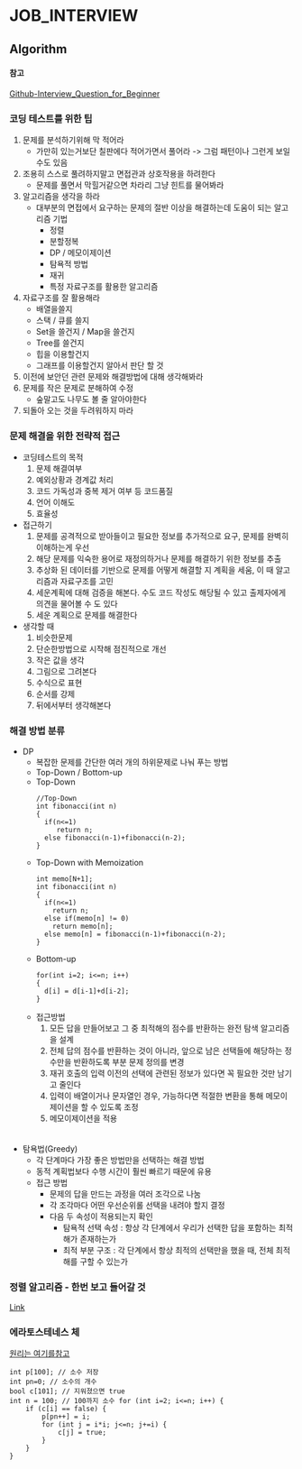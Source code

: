 JOB_INTERVIEW
=============

Algorithm
-------------

#### 참고

[Github-Interview_Question_for_Beginner](https://github.com/JaeYeopHan/Interview_Question_for_Beginner/tree/master/Java)  

### 코딩 테스트를 위한 팁  
1. 문제를 분석하기위해 막 적어라  
    * 가만히 있는거보단 칠판에다 적어가면서 풀어라 -> 그럼 패턴이나 그런게 보일 수도 있음  
2. 조용히 스스로 풀려하지말고 면접관과 상호작용을 하려한다  
    * 문제를 풀면서 막힐거같으면 차라리 그냥 힌트를 물어봐라  
3. 알고리즘을 생각을 하라  
    * 대부분의 면접에서 요구하는 문제의 절반 이상을 해결하는데 도움이 되는 알고리즘 기법  
      * 정렬  
      * 분할정복  
      * DP / 메모이제이션  
      * 탐욕적 방법  
      * 재귀  
      * 특정 자료구조를 활용한 알고리즘  
4. 자료구조를 잘 활용해라  
    * 배열을쓸지  
    * 스택 / 큐를 쓸지  
    * Set을 쓸건지 / Map을 쓸건지  
    * Tree를 쓸건지  
    * 힙을 이용할건지  
    * 그래프를 이용할건지 알아서 판단 할 것  
5. 이전에 보안던 관련 문제와 해결방법에 대해 생각해봐라  
6. 문제를 작은 문제로 분해하여 수정  
    * 숲말고도 나무도 볼 줄 알아야한다  
7. 되돌아 오는 것을 두려워하지 마라  

### 문제 해결을 위한 전략적 접근  
* 코딩테스트의 목적  
  1. 문제 해결여부  
  2. 예외상황과 경계값 처리  
  3. 코드 가독성과 중복 제거 여부 등 코드품질  
  4. 언어 이해도  
  5. 효율성    
* 접근하기  
  1. 문제를 공격적으로 받아들이고 필요한 정보를 추가적으로 요구, 문제를 완벽히 이해하는게 우선  
  2. 해당 문제를 익숙한 용어로 재정의하거나 문제를 해결하기 위한 정보를 추출  
  3. 추상화 된 데이터를 기반으로 문제를 어떻게 해결할 지 계획을 세움, 이 때 알고리즘과 자료구조를 고민  
  4. 세운계획에 대해 검증을 해본다. 수도 코드 작성도 해당될 수 있고 출제자에게 의견을 물어볼 수 도 있다  
  5. 세운 계획으로 문제를 해결한다  
* 생각할 때  
  1. 비슷한문제  
  2. 단순한방법으로 시작해 점진적으로 개선  
  3. 작은 값을 생각  
  4. 그림으로 그려본다  
  5. 수식으로 표현  
  6. 순서를 강제  
  7. 뒤에서부터 생각해본다  

### 해결 방법 분류
* DP
  * 복잡한 문제를 간단한 여러 개의 하위문제로 나눠 푸는 방법
  * Top-Down / Bottom-up
  * Top-Down
    ```
    //Top-Down
    int fibonacci(int n)
    {
      if(n<=1)
         return n;
      else fibonacci(n-1)+fibonacci(n-2);
    }
    ```  
  * Top-Down with Memoization
    ```
    int memo[N+1];
    int fibonacci(int n)
    {
      if(n<=1)
        return n;
      else if(memo[n] != 0)
        return memo[n];
      else memo[n] = fibonacci(n-1)+fibonacci(n-2);
    }
    ```  
  * Bottom-up
    ```
    for(int i=2; i<=n; i++)
    {
      d[i] = d[i-1]+d[i-2];
    }
    ```  
  * 접근방법  
    1. 모든 답을 만들어보고 그 중 최적해의 점수를 반환하는 완전 탐색 알고리즘을 설계  
    2. 전체 답의 점수를 반환하는 것이 아니라, 앞으로 남은 선택들에 해당하는 정수만을 반환하도록 부분 문제 정의를 변경  
    3. 재귀 호출의 입력 이전의 선택에 관련된 정보가 있다면 꼭 필요한 것만 남기고 줄인다  
    4. 입력이 배열이거나 문자열인 경우, 가능하다면 적절한 변환을 통해 메모이제이션을 할 수 있도록 조정  
    5. 메모이제이션을 적용  
    <br></br>
* 탐욕법(Greedy)  
  * 각 단계마다 가장 좋은 방법만을 선택하는 해결 방법  
  * 동적 계획법보다 수행 시간이 훨씬 빠르기 때문에 유용  
  * 접근 방법
    * 문제의 답을 만드는 과정을 여러 조각으로 나눔  
    * 각 조각마다 어떤 우선순위롤 선택을 내려야 할지 결정  
    * 다음 두 속성이 적용되는지 확인  
      * 탐욕적 선택 속성 : 항상 각 단계에서 우리가 선택한 답을 포함하는 최적해가 존재하는가  
      * 최적 부분 구조 : 각 단계에서 항상 최적의 선택만을 했을 때, 전체 최적해를 구할 수 있는가  

### 정렬 알고리즘 - 한번 보고 들어갈 것  
[Link](https://github.com/JaeYeopHan/Interview_Question_for_Beginner/tree/master/Algorithm#sorting-algorithm)  

### 에라토스테네스 체  
[원리는 여기를참고](https://github.com/JaeYeopHan/Interview_Question_for_Beginner/tree/master/Algorithm#prime-number-algorithm)  
```
int p[100]; // 소수 저장
int pn=0; // 소수의 개수
bool c[101]; // 지워졌으면 true
int n = 100; // 100까지 소수 for (int i=2; i<=n; i++) {
    if (c[i] == false) {
        p[pn++] = i;
        for (int j = i*i; j<=n; j+=i) {
            c[j] = true;
        }
    }
}
```
